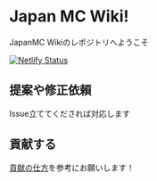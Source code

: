# Japan MC Wiki!
JapanMC Wikiのレポジトリへようこそ

[![Netlify Status](https://api.netlify.com/api/v1/badges/35b1b9ee-1188-46e9-8192-a647f4c5b863/deploy-status)](https://app.netlify.com/sites/japanmc-wiki/deploys)

## 提案や修正依頼
Issue立ててくだされば対応します

## 貢献する
[貢献の仕方](https://japanmc-wiki.netlify.app/how-to-contribute.html)を参考にお願いします！
